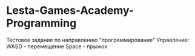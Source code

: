 # Lesta-Games-Academy-Programming
Тестовое задание по направлению "программирование"
Управление:
WASD - перемещение
Space - прыжок
